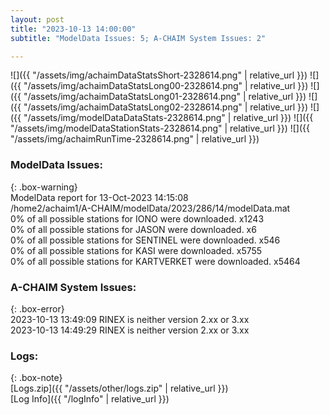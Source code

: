 ```yaml
---
layout: post
title: "2023-10-13 14:00:00"
subtitle: "ModelData Issues: 5; A-CHAIM System Issues: 2"

---
```


![]({{ "/assets/img/achaimDataStatsShort-2328614.png" | relative_url }})
![]({{ "/assets/img/achaimDataStatsLong00-2328614.png" | relative_url }})
![]({{ "/assets/img/achaimDataStatsLong01-2328614.png" | relative_url }})
![]({{ "/assets/img/achaimDataStatsLong02-2328614.png" | relative_url }})
![]({{ "/assets/img/modelDataDataStats-2328614.png" | relative_url }})
![]({{ "/assets/img/modelDataStationStats-2328614.png" | relative_url }})
![]({{ "/assets/img/achaimRunTime-2328614.png" | relative_url }})


### ModelData Issues:  
  
{: .box-warning}  
 ModelData report for 13-Oct-2023 14:15:08   
 /home2/achaim1/A-CHAIM/modelData/2023/286/14/modelData.mat   
 0% of all possible stations for IONO were downloaded. x1243   
 0% of all possible stations for JASON were downloaded. x6   
 0% of all possible stations for SENTINEL were downloaded. x546   
 0% of all possible stations for KASI were downloaded. x5755   
 0% of all possible stations for KARTVERKET were downloaded. x5464   
  
### A-CHAIM System Issues:  
  
{: .box-error}  
2023-10-13 13:49:09 RINEX is neither version 2.xx or 3.xx  
2023-10-13 14:49:29 RINEX is neither version 2.xx or 3.xx  

### Logs:  
  
{: .box-note}  
[Logs.zip]({{ "/assets/other/logs.zip" | relative_url }})  
[Log Info]({{ "/logInfo" | relative_url }})  

